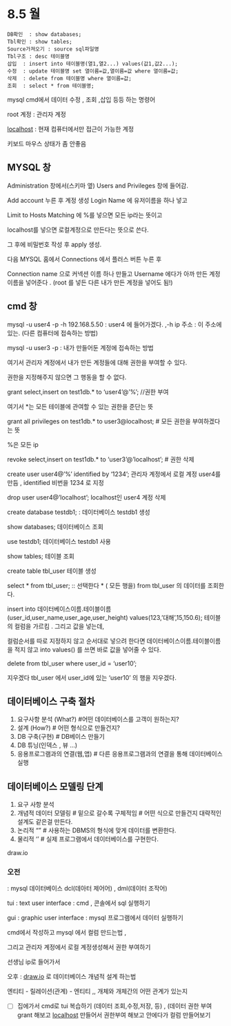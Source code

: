 # 8.5 월

```
DB확인  : show databases;
Tbl확인 : show tables;
Source가져오기 : source sql파일명
Tbl구조 : desc 테이블명
삽입	: insert into 테이블명(열1,열2...) values(값1,값2...);
수정	: update 테이블명 set 열이름=값,열이름=값 where 열이름=값;
삭제	: delete from 테이블명 where 열이름=값;
조회	: select * from 테이블명;
```

mysql cmd에서 데이터 수정 , 조회 ,삽입 등등 하는 명령어

root 계정 : 관리자 계정

[localhost](http://localhost) : 현재 컴퓨터에서만 접근이 가능한 계정

키보드 마우스 상태가 좀 안좋음

## MYSQL 창

Administration 창에서(스키마 옆) Users and Privileges 창에 들어감.

Add account 누른 후 계정 생성 Login Name 에 유저이름을 하나 넣고

Limit to Hosts Matching 에 %를 넣으면 모든 ip라는 뜻이고 

localhost를 넣으면 로컬계정으로 만든다는 뜻으로 쓴다.

그 후에 비밀번호 작성 후 apply 생성.

다음 MYSQL 홈에서 Connections 에서 플러스 버튼 누른 후

Connection name 으로 커넥션 이름 하나 만들고 Username 에다가 아까 만든 계정 이름을 넣어준다 . (root 를 넣든 다른 내가 만든 계정을 넣어도 됨!)

## cmd 창

mysql -u user4 -p -h 192.168.5.50  : user4 에 들어가겠다. ,-h ip 주소 : 이 주소에 있는.    (다른 컴퓨터에 접속하는 방법)

mysql -u user3 -p      : 내가 만들어둔 계정에 접속하는 방법

여기서 관리자 계정에서 내가 만든 계정들에 대해 권한을 부여할 수 있다.

권한을 지정해주지 않으면 그 행동을 할 수 없다.

grant select,insert on test1db.* to ‘user4’@’%’; //권한 부여

여기서 *는 모든 테이블에 관여할 수 있는 권한을 준단는 뜻

grant all privileges on test1db.* to user3@localhost; # 모든 권한을 부여하겠다는 뜻

%은 모든 ip 

revoke select,insert on test1db.* to ‘user3’@’localhost’;    # 권한 삭제

create user user4@’%’ identified by ‘1234’;   관리자 계정에서 로컬 계정 user4를 만듬 , identified 비번을 1234 로 지정

drop user user4@’localhost’;          localhost인 user4 계정 삭제

create database testdb1;    : 데이터베이스 testdb1 생성

show databases; 데이터베이스 조회

use testdb1;  데이터베이스 testdb1 사용

show tables; 테이블 조회

create table tbl_user   테이블 생성

select * from tbl_user;        :: 선택한다 * ( 모든 행을) from tbl_user 의 데이터를 조회한다.

insert into 데이터베이스이름.테이블이름(user_id,user_name,user_age,user_height) values(123,’대해’,15,150.6);                      테이블의 컬럼을 가르킴  .  그리고 값을 넣는데,

컬럼순서를 따로 지정하지 않고 순서대로 넣으려 한다면 데이터베이스이름.테이블이름을 적지 않고 into values() 를 쓰면 바로 값을 넣어줄 수 있다.

delete from tbl_user where user_id = ‘user10’;  

지우겠다 tbl_user 에서 user_id에 있는 ‘user10’ 의 행을 지우겠다.

 

## 데이터베이스 구축 절차

1. 요구사항 분석 (What?)    #어떤  데이터베이스를 고객이 원하는지?
2. 설계 (How?)    # 어떤 형식으로 만들건지?
3. DB 구축(구현)   # DB베이스 만들기
4. DB 튜닝(인덱스 , 뷰  …)   
5. 응용프로그램과의 연결(웹,앱)     # 다른 응용프로그램과의 연결을 통해 데이터베이스 실행

## 데이터베이스 모델링 단계

1. 요구 사항 분석
2. 개념적 데이터 모델링      # 밑으로 갈수록 구체적임  # 어떤 식으로 만들건지 대략적인 설계도 같은걸 만든다.
3. 논리적 “”   # 사용하는 DBMS의 형식에 맞게 데이터를 변환한다.
4. 물리적 ‘’  # 실제 프로그램에서 데이터베이스를 구현한다.

draw.io

### 오전

 : mysql 데이터베이스 dcl(데아터 제어어) , dml(데이터 조작어) 

tui : text user interface  : cmd , 콘솔에서 sql 실행하기

gui : graphic user interface : mysql 프로그램에서 데이터 실행하기

cmd에서 작성하고 mysql 에서 컬럼 만드는법 , 

그리고 관리자 계정에서 로컬 계정생성해서 권한 부여하기

선생님 ip로 들어가서 

오후 : [draw.io](http://draw.io) 로 데이터베이스 개념적 설계 하는법

엔티티 - 릴레이션(관계) - 엔티티       ,, 개체와 개체간의 어떤 관계가 있는지

- [ ]  집에가서 cmd로 tui 복습하기 (데이터 조회,수정,저장, 등) , (데이터 권한 부여 grant 해보고 [localhost](http://localhost) 만들어서 권한부여 해보고 안에다가 컬럼 만들어보기
